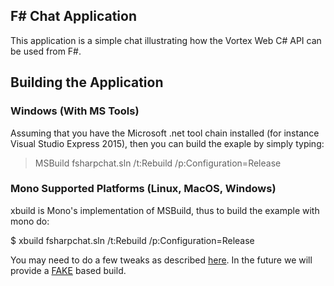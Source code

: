 ## F# Chat Application

This application is a simple chat illustrating how the Vortex Web C#
API can be used from F#.


## Building the Application

### Windows (With MS Tools)

Assuming that you have the Microsoft .net tool chain installed (for
instance Visual Studio Express 2015), then you can build the exaple by
simply typing:

> MSBuild fsharpchat.sln /t:Rebuild /p:Configuration=Release


### Mono Supported Platforms (Linux, MacOS, Windows)

xbuild is Mono's implementation of MSBuild, thus to build the example
with mono do:

$ xbuild fsharpchat.sln /t:Rebuild /p:Configuration=Release

You may need to do a few tweaks as described [here](http://www.mono-project.com/archived/porting_msbuild_projects_to_xbuild/). In the future we will provide a [FAKE](http://fsharp.github.io/FAKE/) based build.

